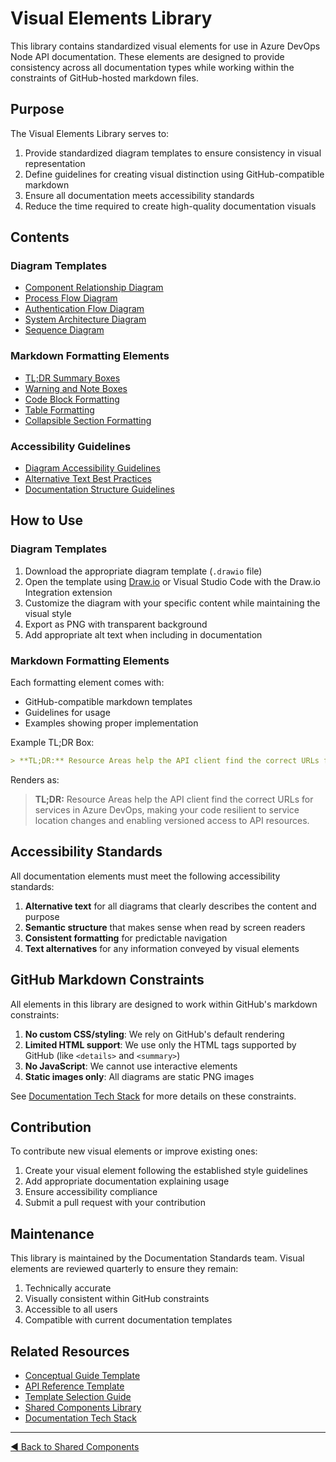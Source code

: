 # Visual Elements Library

This library contains standardized visual elements for use in Azure DevOps Node API documentation. These elements are designed to provide consistency across all documentation types while working within the constraints of GitHub-hosted markdown files.

## Purpose

The Visual Elements Library serves to:

1. Provide standardized diagram templates to ensure consistency in visual representation
2. Define guidelines for creating visual distinction using GitHub-compatible markdown
3. Ensure all documentation meets accessibility standards
4. Reduce the time required to create high-quality documentation visuals

## Contents

### Diagram Templates

- [Component Relationship Diagram](./diagrams/component-relationship-template.drawio)
- [Process Flow Diagram](./diagrams/process-flow-template.drawio)
- [Authentication Flow Diagram](./diagrams/authentication-flow-template.drawio)
- [System Architecture Diagram](./diagrams/system-architecture-template.drawio)
- [Sequence Diagram](./diagrams/sequence-diagram-template.drawio)

### Markdown Formatting Elements

- [TL;DR Summary Boxes](./formatting/tldr-summary-boxes.md)
- [Warning and Note Boxes](./formatting/warning-note-boxes.md)
- [Code Block Formatting](./formatting/code-block-formatting.md)
- [Table Formatting](./formatting/table-formatting.md)
- [Collapsible Section Formatting](./formatting/collapsible-section-formatting.md)

### Accessibility Guidelines

- [Diagram Accessibility Guidelines](./accessibility/diagram-accessibility.md)
- [Alternative Text Best Practices](./accessibility/alt-text-best-practices.md)
- [Documentation Structure Guidelines](./accessibility/documentation-structure.md)

## How to Use

### Diagram Templates

1. Download the appropriate diagram template (`.drawio` file)
2. Open the template using [Draw.io](https://www.draw.io/) or Visual Studio Code with the Draw.io Integration extension
3. Customize the diagram with your specific content while maintaining the visual style
4. Export as PNG with transparent background
5. Add appropriate alt text when including in documentation

### Markdown Formatting Elements

Each formatting element comes with:

- GitHub-compatible markdown templates
- Guidelines for usage
- Examples showing proper implementation

Example TL;DR Box:

```markdown
> **TL;DR:** Resource Areas help the API client find the correct URLs for services in Azure DevOps, making your code resilient to service location changes and enabling versioned access to API resources.
```

Renders as:

> **TL;DR:** Resource Areas help the API client find the correct URLs for services in Azure DevOps, making your code resilient to service location changes and enabling versioned access to API resources.

## Accessibility Standards

All documentation elements must meet the following accessibility standards:

1. **Alternative text** for all diagrams that clearly describes the content and purpose
2. **Semantic structure** that makes sense when read by screen readers
3. **Consistent formatting** for predictable navigation
4. **Text alternatives** for any information conveyed by visual elements

## GitHub Markdown Constraints

All elements in this library are designed to work within GitHub's markdown constraints:

1. **No custom CSS/styling**: We rely on GitHub's default rendering
2. **Limited HTML support**: We use only the HTML tags supported by GitHub (like `<details>` and `<summary>`)
3. **No JavaScript**: We cannot use interactive elements
4. **Static images only**: All diagrams are static PNG images

See [Documentation Tech Stack](../../../../docs-tech-stack.md) for more details on these constraints.

## Contribution

To contribute new visual elements or improve existing ones:

1. Create your visual element following the established style guidelines
2. Add appropriate documentation explaining usage
3. Ensure accessibility compliance
4. Submit a pull request with your contribution

## Maintenance

This library is maintained by the Documentation Standards team. Visual elements are reviewed quarterly to ensure they remain:

1. Technically accurate
2. Visually consistent within GitHub constraints
3. Accessible to all users
4. Compatible with current documentation templates

## Related Resources

- [Conceptual Guide Template](../../conceptual-guide-template/README.md)
- [API Reference Template](../../api-reference-template/README.md)
- [Template Selection Guide](../../template-selection-guide.md)
- [Shared Components Library](../README.md)
- [Documentation Tech Stack](../../../../docs-tech-stack.md)

---

[◀ Back to Shared Components](../README.md) 